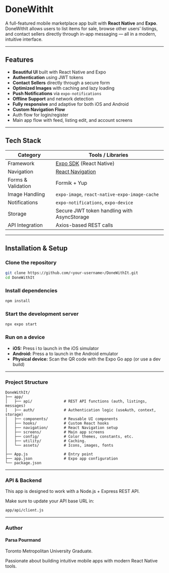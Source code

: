 # DoneWithIt

A full-featured mobile marketplace app built with **React Native** and **Expo**.  
DoneWithIt allows users to list items for sale, browse other users’ listings, and contact sellers directly through in-app messaging — all in a modern, intuitive interface.

---

## Features

- **Beautiful UI** built with React Native and Expo  
-  **Authentication** using JWT tokens  
-  **Contact Sellers** directly through a secure form  
-  **Optimized Images** with caching and lazy loading  
-  **Push Notifications** via `expo-notifications`  
-  **Offline Support** and network detection  
-  **Fully responsive** and adaptive for both iOS and Android  
-  **Custom Navigation Flow**
  - Auth flow for login/register
  - Main app flow with feed, listing edit, and account screens

---

##  Tech Stack

| Category | Tools / Libraries |
|-----------|------------------|
| Framework | [Expo SDK](https://expo.dev) (React Native) |
| Navigation | [React Navigation](https://reactnavigation.org/) |
| Forms & Validation | Formik + Yup |
| Image Handling | `expo-image`, `react-native-expo-image-cache` |
| Notifications | `expo-notifications`, `expo-device` |
| Storage | Secure JWT token handling with AsyncStorage |
| API Integration | Axios-based REST calls |

---

##  Installation & Setup

###  Clone the repository
```bash
git clone https://github.com/<your-username>/DoneWithIt.git
cd DoneWithIt
```
###  Install dependencies

```bash
npm install
```

### Start the development server

```bash
npx expo start
```

### Run on a device
- **iOS:** Press i to launch in the iOS simulator
- **Android:** Press a to launch in the Android emulator
- **Physical device:** Scan the QR code with the Expo Go app (or use a dev build)

---

### Project Structure
```plaintext
DoneWithIt/
├── app/
│   ├── api/              # REST API functions (auth, listings, messages)
│   ├── auth/             # Authentication logic (useAuth, context, storage)
│   ├── components/       # Reusable UI components
│   ├── hooks/            # Custom React hooks
│   ├── navigation/       # React Navigation setup
│   ├── screens/          # Main app screens
│   ├── config/           # Color themes, constants, etc.
│   ├── utility/          # Caching.
│   └── assets/           # Icons, images, fonts
│
├── App.js                # Entry point
├── app.json              # Expo app configuration
└── package.json
```

---

### API & Backend

This app is designed to work with a Node.js + Express REST API.

Make sure to update your API base URL in:
```bash
app/api/client.js
```
---

### Author
#### Parsa Pourmand
 Toronto Metropolitan University Graduate.
 
 Passionate about building intuitive mobile apps with modern React Native tools.
